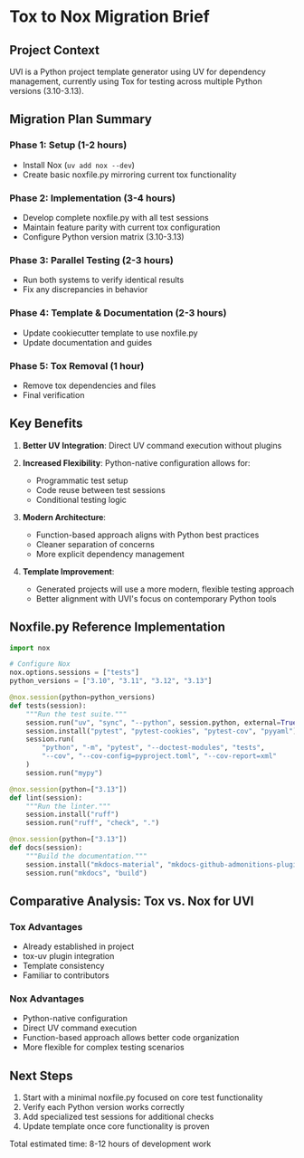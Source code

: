 # Tox to Nox Migration Brief

## Project Context

UVI is a Python project template generator using UV for dependency management, currently using Tox for testing across multiple Python versions (3.10-3.13).

## Migration Plan Summary

### Phase 1: Setup (1-2 hours)

- Install Nox (`uv add nox --dev`)
- Create basic noxfile.py mirroring current tox functionality

### Phase 2: Implementation (3-4 hours)

- Develop complete noxfile.py with all test sessions
- Maintain feature parity with current tox configuration
- Configure Python version matrix (3.10-3.13)

### Phase 3: Parallel Testing (2-3 hours)

- Run both systems to verify identical results
- Fix any discrepancies in behavior

### Phase 4: Template & Documentation (2-3 hours)

- Update cookiecutter template to use noxfile.py
- Update documentation and guides

### Phase 5: Tox Removal (1 hour)

- Remove tox dependencies and files
- Final verification

## Key Benefits

1. **Better UV Integration**: Direct UV command execution without plugins
2. **Increased Flexibility**: Python-native configuration allows for:
   - Programmatic test setup
   - Code reuse between test sessions
   - Conditional testing logic

3. **Modern Architecture**:
   - Function-based approach aligns with Python best practices
   - Cleaner separation of concerns
   - More explicit dependency management

4. **Template Improvement**:
   - Generated projects will use a more modern, flexible testing approach
   - Better alignment with UVI's focus on contemporary Python tools

## Noxfile.py Reference Implementation

```python
import nox

# Configure Nox
nox.options.sessions = ["tests"]
python_versions = ["3.10", "3.11", "3.12", "3.13"]

@nox.session(python=python_versions)
def tests(session):
    """Run the test suite."""
    session.run("uv", "sync", "--python", session.python, external=True)
    session.install("pytest", "pytest-cookies", "pytest-cov", "pyyaml")
    session.run(
        "python", "-m", "pytest", "--doctest-modules", "tests",
        "--cov", "--cov-config=pyproject.toml", "--cov-report=xml"
    )
    session.run("mypy")

@nox.session(python=["3.13"])
def lint(session):
    """Run the linter."""
    session.install("ruff")
    session.run("ruff", "check", ".")

@nox.session(python=["3.13"])
def docs(session):
    """Build the documentation."""
    session.install("mkdocs-material", "mkdocs-github-admonitions-plugin", "mkdocstrings[python]")
    session.run("mkdocs", "build")
```

## Comparative Analysis: Tox vs. Nox for UVI

### Tox Advantages

- Already established in project
- tox-uv plugin integration
- Template consistency
- Familiar to contributors

### Nox Advantages

- Python-native configuration
- Direct UV command execution
- Function-based approach allows better code organization
- More flexible for complex testing scenarios

## Next Steps

1. Start with a minimal noxfile.py focused on core test functionality
2. Verify each Python version works correctly
3. Add specialized test sessions for additional checks
4. Update template once core functionality is proven

Total estimated time: 8-12 hours of development work

